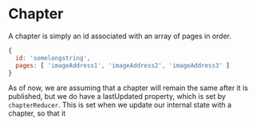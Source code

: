 # Chapter

A chapter is simply an id associated with an array of pages in order.

```js
{
  id: 'somelongstring',
  pages: [ 'imageAddress1', 'imageAddress2', 'imageAddress3' ]
}
```

As of now, we are assuming that a chapter will remain the same after it is published, but we do have a lastUpdated property, which is set by `chapterReducer`.  This is set when we update our internal state with a chapter, so that it